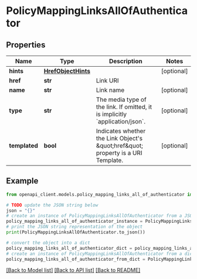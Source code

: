 # PolicyMappingLinksAllOfAuthenticator


## Properties

Name | Type | Description | Notes
------------ | ------------- | ------------- | -------------
**hints** | [**HrefObjectHints**](HrefObjectHints.md) |  | [optional] 
**href** | **str** | Link URI | 
**name** | **str** | Link name | [optional] 
**type** | **str** | The media type of the link. If omitted, it is implicitly &#x60;application/json&#x60;. | [optional] 
**templated** | **bool** | Indicates whether the Link Object&#39;s \&quot;href\&quot; property is a URI Template. | [optional] 

## Example

```python
from openapi_client.models.policy_mapping_links_all_of_authenticator import PolicyMappingLinksAllOfAuthenticator

# TODO update the JSON string below
json = "{}"
# create an instance of PolicyMappingLinksAllOfAuthenticator from a JSON string
policy_mapping_links_all_of_authenticator_instance = PolicyMappingLinksAllOfAuthenticator.from_json(json)
# print the JSON string representation of the object
print(PolicyMappingLinksAllOfAuthenticator.to_json())

# convert the object into a dict
policy_mapping_links_all_of_authenticator_dict = policy_mapping_links_all_of_authenticator_instance.to_dict()
# create an instance of PolicyMappingLinksAllOfAuthenticator from a dict
policy_mapping_links_all_of_authenticator_from_dict = PolicyMappingLinksAllOfAuthenticator.from_dict(policy_mapping_links_all_of_authenticator_dict)
```
[[Back to Model list]](../README.md#documentation-for-models) [[Back to API list]](../README.md#documentation-for-api-endpoints) [[Back to README]](../README.md)


